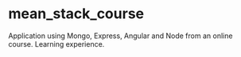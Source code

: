 # mean_stack_course
Application using Mongo, Express, Angular and Node from an online course. Learning experience.
